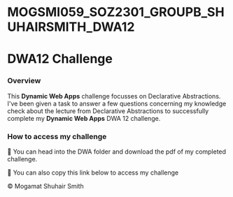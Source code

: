 # MOGSMI059_SOZ2301_GROUPB_SHUHAIRSMITH_DWA12

# DWA12 Challenge

### Overview

This **Dynamic Web Apps** challenge focusses on Declarative Abstractions. I've been given a task to answer a few questions concerning my knowledge check about the lecture from Declarative Abstractions to successfully complete my **Dynamic Web Apps** DWA 12 challenge.

### How to access my challenge

👣 You can head into the DWA folder and download the pdf of my completed challenge. 

👀 You can also copy this link below to access my challenge

© Mogamat Shuhair Smith
